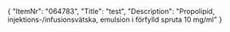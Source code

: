{
  "ItemNr": "064783",
  "Title": "test",
  "Description": "Propolipid, injektions-/infusionsvätska, emulsion i förfylld spruta 10 mg/ml"
}